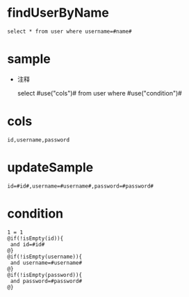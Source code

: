 findUserByName
==============
    select * from user where username=#name#

sample
===
* 注释

	select #use("cols")# from user  where  #use("condition")#

cols
===
	id,username,password

updateSample
===
	
	id=#id#,username=#username#,password=#password#

condition
===

	1 = 1  
	@if(!isEmpty(id)){
	 and id=#id#
	@}
	@if(!isEmpty(username)){
	 and username=#username#
	@}
	@if(!isEmpty(password)){
	 and password=#password#
	@}
	
	